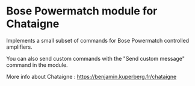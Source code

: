 # Bose Powermatch module for Chataigne

Implements a small subset of commands for Bose Powermatch controlled amplifiers.

You can also send custom commands with the "Send custom message" command in the module.

More info about Chataigne : https://benjamin.kuperberg.fr/chataigne
